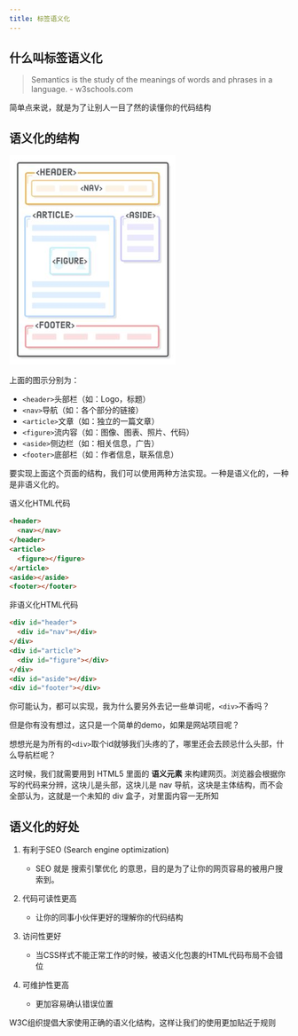 ```yaml
---
title: 标签语义化
---
```


## 什么叫标签语义化

> Semantics is the study of the meanings of words and phrases in a language. - w3schools.com

简单点来说，就是为了让别人一目了然的读懂你的代码结构

## 语义化的结构

![标签语义化](./images/tags-semantization/h2.jpg)

上面的图示分别为：
- `<header>`头部栏（如：Logo，标题）
- `<nav>`导航（如：各个部分的链接）
- `<article>`文章（如：独立的一篇文章）
- `<figure>`流内容（如：图像、图表、照片、代码）
- `<aside>`侧边栏（如：相关信息，广告）
- `<footer>`底部栏（如：作者信息，联系信息）

要实现上面这个页面的结构，我们可以使用两种方法实现。一种是语义化的，一种是非语义化的。

语义化HTML代码
```html
<header>
  <nav></nav>
</header>
<article>
  <figure></figure>
</article>
<aside></aside>
<footer></footer> 
```

非语义化HTML代码
```html
<div id="header">
  <div id="nav"></div>
</div>
<div id="article">
  <div id="figure"></div>
</div>
<div id="aside"></div>
<div id="footer"></div> 
```

你可能认为，都可以实现，我为什么要另外去记一些单词呢，`<div>`不香吗？

但是你有没有想过，这只是一个简单的demo，如果是网站项目呢？

想想光是为所有的`<div>`取个id就够我们头疼的了，哪里还会去顾忌什么头部，什么导航栏呢？

这时候，我们就需要用到 HTML5 里面的 **语义元素** 来构建网页。浏览器会根据你写的代码来分辨，这块儿是头部，这块儿是 nav 导航，这块是主体结构，而不会全部认为，这就是一个未知的 div 盒子，对里面内容一无所知

## 语义化的好处

1. 有利于SEO (Search engine optimization)

	- SEO 就是 搜索引擎优化 的意思，目的是为了让你的网页容易的被用户搜索到。

2. 代码可读性更高

	- 让你的同事小伙伴更好的理解你的代码结构

3. 访问性更好

	- 当CSS样式不能正常工作的时候，被语义化包裹的HTML代码布局不会错位

4. 可维护性更高

	- 更加容易确认错误位置


W3C组织提倡大家使用正确的语义化结构，这样让我们的使用更加贴近于规则